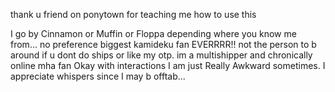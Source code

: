 thank u friend on ponytown for teaching me how to use this

I go by Cinnamon or Muffin or Floppa depending where you know me from... no preference
biggest kamideku fan EVERRRR!! not the person to b around if u dont do ships or like my otp. im a multishipper and chronically online mha fan
Okay with interactions I am just Really Awkward sometimes. I appreciate whispers since I may b offtab...

<!--
**kamideku/kamideku** is a ✨ _special_ ✨ repository because its `README.md` (this file) appears on your GitHub profile.

Here are some ideas to get you started:

- 🔭 I’m currently working on ...
- 🌱 I’m currently learning ...
- 👯 I’m looking to collaborate on ...
- 🤔 I’m looking for help with ...
- 💬 Ask me about ...
- 📫 How to reach me: ...
- 😄 Pronouns: ...
- ⚡ Fun fact: ...
-->
